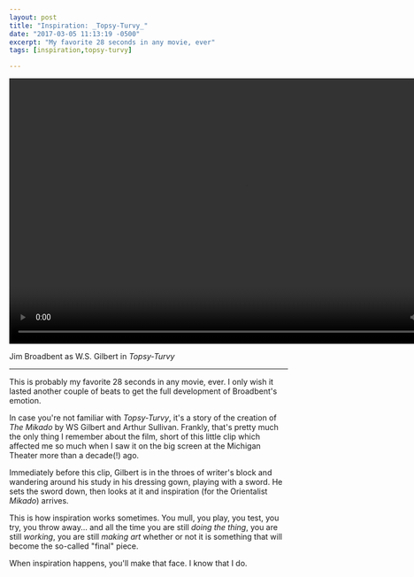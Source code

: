 ```yaml
---
layout: post
title: "Inspiration: _Topsy-Turvy_"
date: "2017-03-05 11:13:19 -0500"
excerpt: "My favorite 28 seconds in any movie, ever"
tags: [inspiration,topsy-turvy]

---
```


<video width="853" height="480" controls>
  <source src="/images/videos/topsy_turvy_excerpt.mp4" type="video/mp4">
</video>

Jim Broadbent as W.S. Gilbert in _Topsy-Turvy_

---

This is probably my favorite 28 seconds in any movie, ever. I only wish it lasted another couple of beats to get the full development of Broadbent's emotion.

In case you're not familiar with _Topsy-Turvy_, it's a story of the creation of _The Mikado_ by WS Gilbert and Arthur Sullivan. Frankly, that's pretty much the only thing I remember about the film, short of this little clip which affected me so much when I saw it on the big screen at the Michigan Theater more than a decade(!) ago.

Immediately before this clip, Gilbert is in the throes of writer's block and wandering around his study in his dressing gown, playing with a sword. He sets the sword down, then looks at it and inspiration (for the Orientalist _Mikado_) arrives.

This is how inspiration works sometimes. You mull, you play, you test, you try, you throw away... and all the time you are still *doing the thing*, you are still *working*, you are still *making art* whether or not it is something that will become the so-called "final" piece.

When inspiration happens, you'll make that face. I know that I do.
